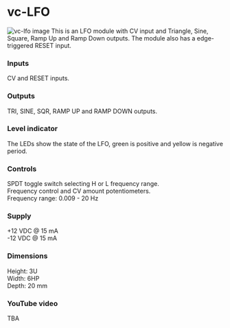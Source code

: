 # vc-LFO
![vc-lfo image](VC_LFO.jpg)
This is an LFO module with CV input and Triangle, Sine, Square, Ramp Up and Ramp Down outputs. The module also has a edge-triggered RESET input.

### Inputs
CV and RESET inputs.

### Outputs
TRI, SINE, SQR, RAMP UP and RAMP DOWN outputs.

### Level indicator
The LEDs show the state of the LFO, green is positive and yellow is negative period. 

### Controls
SPDT toggle switch selecting H or L frequency range.  
Frequency control and CV amount potentiometers.  
Frequency range: 0.009 - 20 Hz

### Supply
+12 VDC @ 15 mA  
-12 VDC @ 15 mA   

### Dimensions
Height: 3U  
Width: 6HP  
Depth: 20 mm  
 
### YouTube video
TBA
